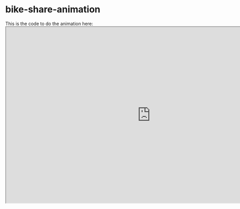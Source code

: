# bike-share-animation
This is the code to do the animation here: <iframe src = 'https://dl.dropboxusercontent.com/u/18128908/bikeShareAnimation/index.html' width = 900 height = 550></iframe>
